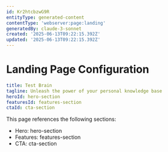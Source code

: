 ```yaml
---
id: Kr2htcbzwG9R
entityType: generated-content
contentType: 'webserver:page:landing'
generatedBy: claude-3-sonnet
created: '2025-06-13T09:22:15.392Z'
updated: '2025-06-13T09:22:15.392Z'
---
```

# Landing Page Configuration

```yaml
title: Test Brain
tagline: Unleash the power of your personal knowledge base
heroId: hero-section
featuresId: features-section
ctaId: cta-section

```

This page references the following sections:
- Hero: hero-section
- Features: features-section
- CTA: cta-section
